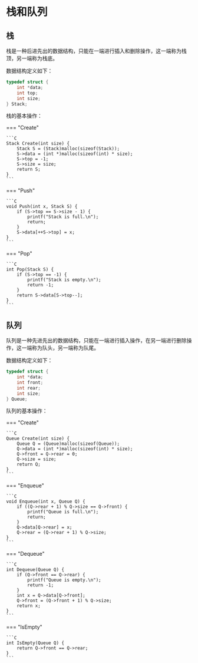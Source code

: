 # 栈和队列

## 栈

栈是一种后进先出的数据结构，只能在一端进行插入和删除操作，这一端称为栈顶，另一端称为栈底。

数据结构定义如下：

```C
typedef struct {
    int *data;
    int top;
    int size;
} Stack;
```

栈的基本操作：

=== "Create"

    ```C
    Stack Create(int size) {
        Stack S = (Stack)malloc(sizeof(Stack));
        S->data = (int *)malloc(sizeof(int) * size);
        S->top = -1;
        S->size = size;
        return S;
    }
    ```
=== "Push"

    ```C
    void Push(int x, Stack S) {
        if (S->top == S->size - 1) {
            printf("Stack is full.\n");
            return;
        }
        S->data[++S->top] = x;
    }
    ```
=== "Pop"

    ```C
    int Pop(Stack S) {
        if (S->top == -1) {
            printf("Stack is empty.\n");
            return -1;
        }
        return S->data[S->top--];
    }
    ```
    
## 队列

队列是一种先进先出的数据结构，只能在一端进行插入操作，在另一端进行删除操作，这一端称为队头，另一端称为队尾。

数据结构定义如下：

```C
typedef struct {
    int *data;
    int front;
    int rear;
    int size;
} Queue;
```

队列的基本操作：

=== "Create"

    ```C
    Queue Create(int size) {
        Queue Q = (Queue)malloc(sizeof(Queue));
        Q->data = (int *)malloc(sizeof(int) * size);
        Q->front = Q->rear = 0;
        Q->size = size;
        return Q;
    }
    ```

=== "Enqueue"

    ```C
    void Enqueue(int x, Queue Q) {
        if ((Q->rear + 1) % Q->size == Q->front) {
            printf("Queue is full.\n");
            return;
        }
        Q->data[Q->rear] = x;
        Q->rear = (Q->rear + 1) % Q->size;
    }
    ```

=== "Dequeue"

    ```C
    int Dequeue(Queue Q) {
        if (Q->front == Q->rear) {
            printf("Queue is empty.\n");
            return -1;
        }
        int x = Q->data[Q->front];
        Q->front = (Q->front + 1) % Q->size;
        return x;
    }
    ```

=== "IsEmpty"

    ```C
    int IsEmpty(Queue Q) {
        return Q->front == Q->rear;
    }
    ```